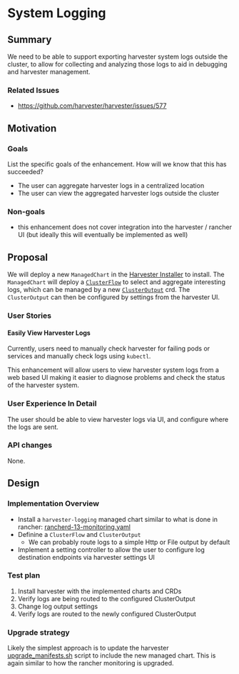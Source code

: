 # System Logging

## Summary

We need to be able to support exporting harvester system logs outside the cluster, to allow for collecting and analyzing those logs to aid in debugging and harvester management. 

### Related Issues

- https://github.com/harvester/harvester/issues/577

## Motivation

### Goals

List the specific goals of the enhancement. How will we know that this has succeeded?

- The user can aggregate harvester logs in a centralized location
- The user can view the aggregated harvester logs outside the cluster

### Non-goals

- this enhancement does not cover integration into the harvester / rancher UI (but ideally this will eventually be implemented as well)

## Proposal

We will deploy a new `ManagedChart` in the [Harvester Installer](https://github.com/harvester/harvester-installer) to
install. The `ManagedChart` will deploy a [`ClusterFlow`](https://banzaicloud.com/docs/one-eye/logging-operator/configuration/flow/) to select and 
aggregate interesting logs, which can be managed by a new [`ClusterOutput`](https://banzaicloud.com/docs/one-eye/logging-operator/configuration/output/) 
crd. The `ClusterOutput` can then be configured by settings from the harvester UI.

### User Stories

#### Easily View Harvester Logs

Currently, users need to manually check harvester for failing pods or services and manually check logs using `kubectl`. 

This enhancement will allow users to view harvester system logs from a web based UI making it easier to diagnose
problems and check the status of the harvester system.

### User Experience In Detail

The user should be able to view harvester logs via UI, and configure where the logs are sent.

### API changes

None.

## Design

### Implementation Overview

- Install a `harvester-logging` managed chart similar to what is done in rancher: [rancherd-13-monitoring.yaml](https://github.com/harvester/harvester-installer/blob/master/pkg/config/templates/rancherd-13-monitoring.yaml)
- Definine a `ClusterFlow` and `ClusterOutput`
  - We can probably route logs to a simple Http or File output by default
- Implement a setting controller to allow the user to configure log destination endpoints via harvester settings UI

### Test plan

1. Install harvester with the implemented charts and CRDs
2. Verify logs are being routed to the configured ClusterOutput
3. Change log output settings
4. Verify logs are routed to the newly configured ClusterOutput

### Upgrade strategy

Likely the simplest approach is to update the harvester [upgrade_manifests.sh](https://github.com/harvester/harvester/blob/master/package/upgrade/upgrade_manifests.sh) script to include the new managed chart. This is again similar to how the rancher monitoring is upgraded.
